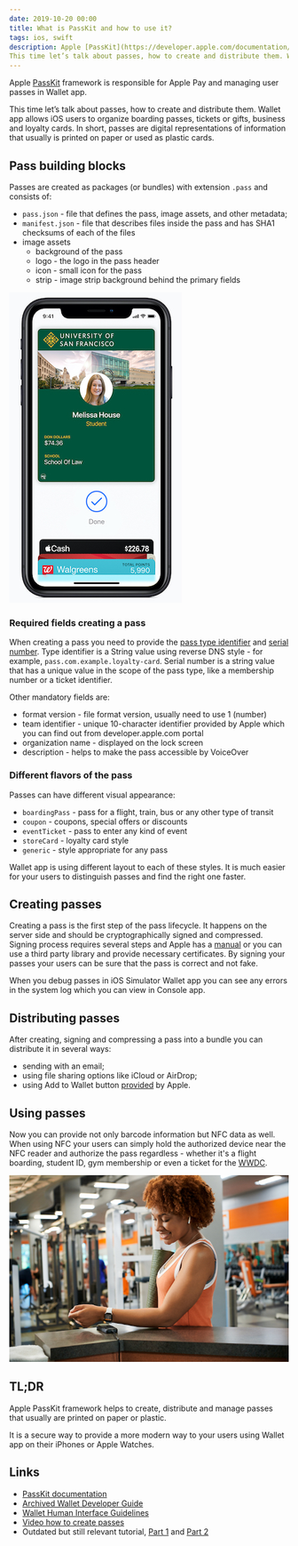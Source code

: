 ```yaml
---
date: 2019-10-20 00:00
title: What is PassKit and how to use it?
tags: ios, swift
description: Apple [PassKit](https://developer.apple.com/documentation/passkit) framework is responsible for Apple Pay and managing user passes in Wallet app.
This time let’s talk about passes, how to create and distribute them. Wallet app allows iOS users to organize boarding passes, tickets or gifts, business and loyalty cards. In short, passes are digital representations of information that usually is printed on paper or used as plastic cards.  
---
```


Apple [PassKit](https://developer.apple.com/documentation/passkit) framework is responsible for Apple Pay and managing user passes in Wallet app.

This time let’s talk about passes, how to create and distribute them. Wallet app allows iOS users to organize boarding passes, tickets or gifts, business and loyalty cards. In short, passes are digital representations of information that usually is printed on paper or used as plastic cards.

## Pass building blocks

Passes are created as packages (or bundles) with extension `.pass` and consists of:

* 	`pass.json` - file that defines the pass, image assets, and other metadata;
* 	`manifest.json` - file that describes files inside the pass and has SHA1 checksums of each of the files
* 	image assets
	* 	background of the pass
	* 	logo - the logo in the pass header
	* 	icon - small icon for the pass
	* 	strip - image strip background behind the primary fields

![Pass in Wallet app](/assets/img/passkit/pass-in-wallet-app.jpg)

### Required fields creating a pass

When creating a pass you need to provide the [pass type identifier](https://developer.apple.com/documentation/passkit/pkpass/1618783-passtypeidentifier) and [serial number](https://developer.apple.com/documentation/passkit/pkpass/1618788-serialnumber). Type identifier is a String value using reverse DNS style - for example, `pass.com.example.loyalty-card`. Serial number is a string value that has a unique value in the scope of the pass type, like a membership number or a ticket identifier.

Other mandatory fields are:

* format version - file format version, usually need to use 1 (number)
* team identifier - unique 10-character identifier provided by Apple which you can find out from developer.apple.com portal
* organization name - displayed on the lock screen
* description - helps to make the pass accessible by VoiceOver

### Different flavors of the pass

Passes can have different visual appearance:

* `boardingPass` - pass for a flight, train, bus or any other type of transit
* `coupon` - coupons, special offers or discounts
* 	`eventTicket` - pass to enter any kind of event
* 	`storeCard` - loyalty card style
* 	`generic` - style appropriate for any pass

Wallet app is using different layout to each of these styles. It is much easier for your users to distinguish passes and find the right one faster.

## Creating passes

Creating a pass is the first step of the pass lifecycle. It happens on the server side and should be cryptographically signed and compressed. Signing process requires several steps and Apple has a [manual](https://developer.apple.com/library/archive/documentation/UserExperience/Conceptual/PassKit_PG/Creating.html#//apple_ref/doc/uid/TP40012195-CH4-SW1) or you can use a third party library and provide necessary certificates. By signing your passes your users can be sure that the pass is correct and not fake.

When you debug passes in iOS Simulator Wallet app you can see any errors in the system log which you can view in Console app.

## Distributing passes

After creating, signing and compressing a pass into a bundle you can distribute it in several ways:

* sending with an email;
* using file sharing options like iCloud or AirDrop;
* using Add to Wallet button [provided](https://developer.apple.com/documentation/passkit/pkaddpassbutton) by Apple.

## Using passes

Now you can provide not only barcode information but NFC data as well. When using NFC your users can simply hold the authorized device near the NFC reader and authorize the pass regardless - whether it's a flight boarding, student ID, gym membership or even a ticket for the [WWDC](https://kristaps.me/wwdc-2019/).

![Using pass from Apple Watch](/assets/img/passkit/scanning-pass-apple-watch.jpg)
 
## TL;DR

Apple PassKit framework helps to create, distribute and manage passes that usually are printed on paper or plastic.

It is a secure way to provide a more modern way to your users using Wallet app on their iPhones or Apple Watches.

## Links

* [PassKit documentation](https://developer.apple.com/documentation/passkit)
* [Archived Wallet Developer Guide](https://developer.apple.com/library/archive/documentation/UserExperience/Conceptual/PassKit_PG/index.html#//apple_ref/doc/uid/TP40012195-CH1-SW1)
* [Wallet Human Interface Guidelines](https://developer.apple.com/design/human-interface-guidelines/wallet/overview/pass-design/)
* [Video how to create passes](https://www.youtube.com/watch?v=g5KRJgO7yJE)
* Outdated but still relevant tutorial, [Part 1](https://www.raywenderlich.com/2855-beginning-passbook-in-ios-6-part-1-2) and [Part 2](https://www.raywenderlich.com/2853-beginning-passbook-in-ios-6-part-2-2)
